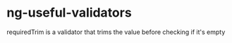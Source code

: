 # ng-useful-validators

requiredTrim is a validator that trims the value before checking if it's empty
